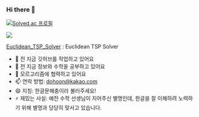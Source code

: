 ### Hi there 👋

[![Solved.ac
프로필](http://mazassumnida.wtf/api/v2/generate_badge?boj=dohoon)](https://solved.ac/dohoon/)

[![](https://run.kaist.ac.kr/badges/codeforces/hgmhc.svg)](https://codeforces.com/profile/hgmhc)

[Euclidean_TSP_Solver](https://github.com/justiceHui/Euclidean_TSP_Solver) : Euclidean TSP Solver

- 🔭 전 지금 깃허브를 작업하고 있어요
- 🌱 전 지금 정보와 수학을 공부하고 있어요
- 👯 모르고리즘에 협력하고 있어요
- 📫 연락 방법: dohoon@kakao.com
- 😄 지칭: 한글문해충이라 불러주세요!
- ⚡ 재밌는 사실: 예전 수학 선생님이 지어주신 별명인데, 한글을 잘 이해하려 노력하기 위해 별명과 당당히 맞서고 있습니다.
